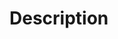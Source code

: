 # Description

<!--
Please include a summary of the change and which issue is fixed. Please also include relevant motivation and context.
List any dependencies that are required for this change.

Fixes # (issue)
-->
